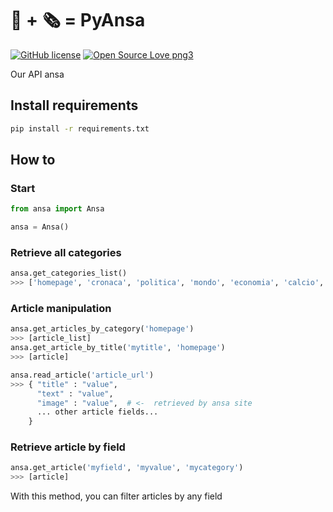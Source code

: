 # 🐍 + 🗞 = PyAnsa
[![GitHub license](https://img.shields.io/badge/License-MIT-blue.svg)](https://github.com/italynews/pyansa/blob/master/LICENSE)
[![Open Source Love png3](https://badges.frapsoft.com/os/v3/open-source.png?v=103)](https://github.com/ellerbrock/open-source-badges/)

Our API ansa

## Install requirements
```sh
pip install -r requirements.txt
```
## How to
### Start
```py
from ansa import Ansa

ansa = Ansa()
```

### Retrieve all categories
```py
ansa.get_categories_list()
>>> ['homepage', 'cronaca', 'politica', 'mondo', 'economia', 'calcio', 'sport', 'cinema', 'cultura', 'tecnologia', 'ultimaora', 'englishnews', 'foto', 'video', 'abruzzo', 'basilicata', 'calabria', 'campania', 'emilia-Romagna', 'friuli-venezia-giulia', 'lazio', 'liguria', 'lombardia', 'marche', 'molise', 'piemonte', 'puglia', 'sardegna', 'sicilia', 'toscana', 'trentino-alto-adige', 'umbria', 'valle-aosta', 'veneto']
```


### Article manipulation
```py
ansa.get_articles_by_category('homepage')
>>> [article_list]
ansa.get_article_by_title('mytitle', 'homepage')
>>> [article]

ansa.read_article('article_url')
>>> { "title" : "value",
      "text" : "value",
      "image" : "value",  # <-  retrieved by ansa site
      ... other article fields...
    }
```

### Retrieve article by field
```py
ansa.get_article('myfield', 'myvalue', 'mycategory')
>>> [article]
```
With this method, you can filter articles by any field
